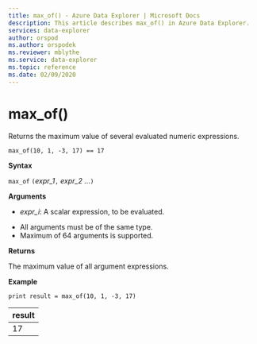 ```yaml
---
title: max_of() - Azure Data Explorer | Microsoft Docs
description: This article describes max_of() in Azure Data Explorer.
services: data-explorer
author: orspod
ms.author: orspodek
ms.reviewer: mblythe
ms.service: data-explorer
ms.topic: reference
ms.date: 02/09/2020
---
```

# max_of()

Returns the maximum value of several evaluated numeric expressions.

```
max_of(10, 1, -3, 17) == 17
```

**Syntax**

`max_of` `(`*expr_1*`,` *expr_2* ...`)`

**Arguments**

* *expr_i*: A scalar expression, to be evaluated.

- All arguments must be of the same type.
- Maximum of 64 arguments is supported.

**Returns**

The maximum value of all argument expressions.

**Example**

```kusto
print result = max_of(10, 1, -3, 17) 
```

|result|
|---|
|17|